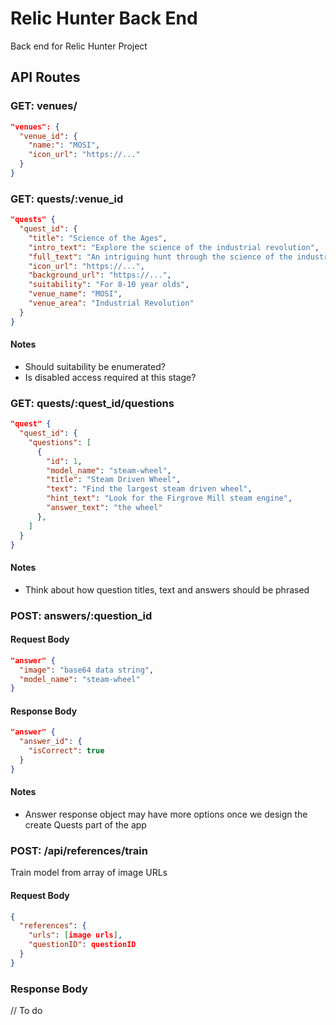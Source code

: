 # Relic Hunter Back End

Back end for Relic Hunter Project

## API Routes

### GET: venues/

```json
"venues": {
  "venue_id": {
    "name:": "MOSI",
    "icon_url": "https://..."
  }
}
```

### GET: quests/:venue_id

```json
"quests" {
  "quest_id": {
    "title": "Science of the Ages",
    "intro_text": "Explore the science of the industrial revolution",
    "full_text": "An intriguing hunt through the science of the industrial revolution and first computers",
    "icon_url": "https://...",
    "background_url": "https://...",
    "suitability": "For 8-10 year olds",
    "venue_name": "MOSI",
    "venue_area": "Industrial Revolution"
  }
}
```

#### Notes

- Should suitability be enumerated?
- Is disabled access required at this stage?

### GET: quests/:quest_id/questions
```json
"quest" {
  "quest_id": {
    "questions": [
      {
        "id": 1,
        "model_name": "steam-wheel",
        "title": "Steam Driven Wheel",
        "text": "Find the largest steam driven wheel",
        "hint_text": "Look for the Firgrove Mill steam engine",
        "answer_text": "the wheel"
      },
    ]
  }
}
```

#### Notes

- Think about how question titles, text and answers should be phrased

### POST: answers/:question_id

#### Request Body

```json
"answer" {
  "image": "base64 data string",
  "model_name": "steam-wheel"
}
```

#### Response Body

```json
"answer" {
  "answer_id": {
    "isCorrect": true
  }
}
```

#### Notes

- Answer response object may have more options once we design the create Quests part of the app

### POST: /api/references/train

Train model from array of image URLs

#### Request Body

```json
{
  "references": {
    "urls": [image urls],
    "questionID": questionID
  }
}
```

### Response Body

// To do
